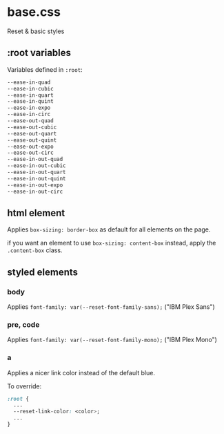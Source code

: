 # base.css

Reset &amp; basic styles


## :root variables

Variables defined in `:root`:

```css
--ease-in-quad
--ease-in-cubic
--ease-in-quart
--ease-in-quint
--ease-in-expo
--ease-in-circ
--ease-out-quad
--ease-out-cubic
--ease-out-quart
--ease-out-quint
--ease-out-expo
--ease-out-circ
--ease-in-out-quad
--ease-in-out-cubic
--ease-in-out-quart
--ease-in-out-quint
--ease-in-out-expo
--ease-in-out-circ
```

## html element

Applies `box-sizing: border-box` as default for all elements on the page.

if you want an element to use `box-sizing: content-box` instead, apply the
`.content-box` class.


## styled elements

### body

Applies `font-family: var(--reset-font-family-sans);` ("IBM Plex Sans")


### pre, code

Applies `font-family: var(--reset-font-family-mono);` ("IBM Plex Mono")

### a

Applies a nicer link color instead of the default blue.

To override:

```css
:root {
  ...
  --reset-link-color: <color>;
  ...
}
```
